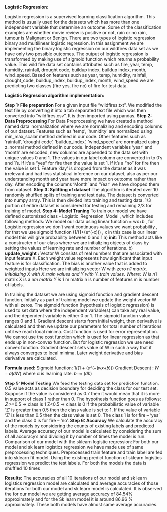 **Logistic Regression:**

Logistic regression is a supervised learning classification algorithm. This method is usually 
used for the datasets which has more than one independent variable that determine an 
outcome. Some of the classification examples are whether movie review is positive or not,
rain or no rain, tumour is Malignant or Benign. There are two types of logistic regression 
binary and multilinear logistic regression. In this assignment we are implementing the binary 
logistic regression on our wildfires data set as we have only two possible outcomes. The 
output of logistic regression is transformed by making use of sigmoid function which returns 
a probability value. This wild fire data set contains attributes such as fire, year, temp, 
humidity, rainfall, drought code, buildup index, buildup index, month, wind_speed. Based on 
features such as year, temp, humidity, rainfall, drought_code, buildup_index, buildup_index,
month, wind_speed we are predicting two classes (fire yes, fire no) of fire for test data.

**Logistic Regression algorithm implementation:**

**Step 1: File preparation**
For a given input file “wildfires.txt”. We modified the text file by converting it into a tab 
separated text file which was then converted into “wildfires.csv”. It is then imported using 
pandas.
**Step 2: Data Preprocessing**
For Data Preprocessing we have created a method named data_normalization where we are 
normalizing and encoding columns of our dataset. Features such as ‘temp’, ’humidity’ are
normalized using min_max_scalar method defined in our code. Other features such as
’rainfall’, ’drought code’, ‘buildup_index’, ‘wind_speed’ are normalized using z_normal
method defined in our code. Independent variables ‘year’ and ‘month’ are encoded, new 
columns are appended to the data set with unique values 0 and 1. The values in our label 
column are converted in to 0’s and 1’s. If it’s a “yes” for fire then the value is set 1. If it’s a 
“no” for fire then the value is set 1. Feature ‘day’ is dropped from the dataset as it was 
irrelevant and had less statistical inference on our dataset, also as per our understanding
month and year have more impact on outcome rather than day. After encoding the columns 
‘Month’ and ‘Year’ we have dropped them from dataset.
**Step 3: Splitting of dataset**
The algorithm is iterated over 10 randomly shuffled splits of training and test data. The 
dataset is converted into numpy array. This is then divided into training and testing data. 1/3 
portion of entire dataset is considered for testing and remaining 2/3 for training of model.
**Step 4: Model Traning**
To train our model we have defined customized class - Logistic_Regression_Model , which 
includes following methods:
We model our data using linear function = wx+b , for Logistic regression we don’t want 
continuous values we want probability , for that we use sigmoid function (1/(1+(e^(-x))) , x in 
this case is our linear model this will give probability between 0 and 1
a) __init__: 
This method acts like a constructer of our class where we are initializing objects of 
class by setting the values of learning rate and number of iterations.
b) **update_weight :**
Vector W consists of real numbers that are associated with input feature X. Each 
weight value represents how significant that input feature is for classification. The 
bias is another value that is added to weighted inputs
Here we are initializing vector W with zero n*1 matrix. Initializing X with X_train 
values and Y with Y_train values.
Where:
W is n*1 matrix
X is a n*m matrix
Y is 1* m matrix
n is number of features 
m is number of labels.

In training the dataset we are using sigmoid function and gradient descent function. Initially 
as part of training model we update the weight vector W with all zeros. The sigmoid function
(hypothesis of logistic regression) is used to set data where the independent variable(s) can 
take any real value, and the dependent variable is either 0 or 1. The sigmoid function value 
ranges 0 and 1. Gradient descent starts from initial weight, then derivative is calculated and 
then we update our parameters for total number of iterations until we reach local minima.
Cost function is used for error representation. We cannot use the cost function which is used 
for linear regression as that ends up in non-convex function. But for logistic regression we 
use need convex function. Gradient descent sets value of W in such a way that it always 
converges to local minima. Later weight derivative and bias derivative are calculated.

**Formula used:**
Sigmoid function: 1/(1 + (𝑒^(−(𝑤𝑥+𝑏)))
Gradient Descent : 𝑊 − 𝛼(𝑑𝑊) where α is learning rate.
                   𝑏−∝ (𝑑𝑏)
                   
**Step 5: Model Testing**
We feed the testing data set for prediction function. 0.5 value acts as decision boundary for 
deciding the class for our test set. Suppose if the value is considered as 0.7 then it would 
mean that it is more in support of class 1 rather than 0. The hypothesis function goes as 
follows:
𝑍 >=0.5 → class is 1
Z<0.5 → class is 0
If the probabilistic value of variable ‘Z’ is greater than 0.5 then the class value is set to 1. If 
the value of variable ‘Z’ is less than 0.5 then the class value is set 0. The class 1 is for fire –
‘yes’ and the class 0 is for fire – ‘no’.
**Step 6: Accuracy** 
We calculate the accuracy of the models by considering the counts of existing labels and 
predicted labels. Average accuracy of our model is calculated by considering the sum of all 
accuracy’s and dividing it by number of times the model is run.
Comparison of our model with the sklearn logistic regression:
For both our model and sk learn logistics regression we have made use of same preprocessing 
techniques. Preprocessed train feature and train label are fed into sklearn fit model. Using the 
existing predict function of sklearn logistics regression we predict the test labels. For both the 
models the data is shuffled 10 times

**Results:**
The accuracies of all 10 iterations of our model and sk learn logistics regression model are calculated 
and average accuracies of those iterations for both our model and sk learn model is calculated. It is 
observed the for our model we are getting average accuracy of 84.54% approximately and for the Sk 
learn model it is around 86.96 % approximately. These both models have almost same average 
accuracies.
